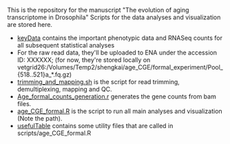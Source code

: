 This is the repository for the manuscript "The evolution of aging transcriptome in Drosophila"
Scripts for the data analyses and visualization are stored here.  

* [keyData](keyData/) contains the important phenotypic data and RNASeq counts for all subsequent statistical analyses  
* For the raw read data, they'll be uploaded to ENA under the accession ID: XXXXXX; (for now, they're stored locally on vetgrid26:/Volumes/Temp2/shengkai/age_CGE/formal_experiment/Pool_{518..521}a_*.fq.gz)  
* [trimming_and_mapping.sh](scripts/trimming_and_mapping.sh) is the script for read trimming, demultiplexing, mapping and QC.  
* [Age_formal_counts_generation.r](scripts/Age_formal_counts_generation.r) generates the gene counts from bam files.  
* [age_CGE_formal.R](scripts/age_CGE_formal.R) is the script to run all main analyses and visualization (Note the path).
* [usefulTable](usefulTable/) contains some utility files that are called in scripts/age_CGE_formal.R

